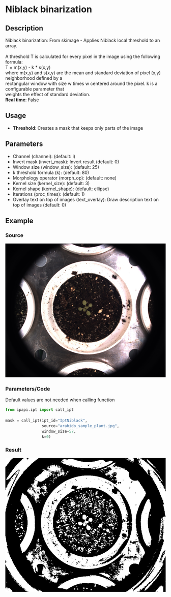 # Niblack binarization

## Description

Niblack binarization: From skimage - Applies Niblack local threshold to an array.<br><br> A threshold T is calculated for every pixel in the image using the following formula:<br> T = m(x,y) - k \* s(x,y)<br> where m(x,y) and s(x,y) are the mean and standard deviation of pixel (x,y) neighborhood defined by a<br> rectangular window with size w times w centered around the pixel. k is a configurable parameter that<br> weights the effect of standard deviation.<br>**Real time**: False

## Usage

- **Threshold**: Creates a mask that keeps only parts of the image

## Parameters

- Channel (channel): (default: l)
- Invert mask (invert_mask): Invert result (default: 0)
- Window size (window_size): (default: 25)
- k threshold formula (k): (default: 80)
- Morphology operator (morph_op): (default: none)
- Kernel size (kernel_size): (default: 3)
- Kernel shape (kernel_shape): (default: ellipse)
- Iterations (proc_times): (default: 1)
- Overlay text on top of images (text_overlay): Draw description text on top of images (default: 0)

## Example

### Source

![Source image](images/arabido_sample_plant.jpg)

### Parameters/Code

Default values are not needed when calling function

```python
from ipapi.ipt import call_ipt

mask = call_ipt(ipt_id="IptNiblack",
                source="arabido_sample_plant.jpg",
                window_size=57,
                k=0)
```

### Result

![Result image](images/ipt_Niblack_binarization.jpg)
